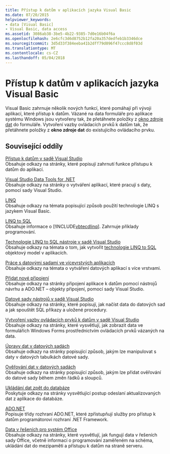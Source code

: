 ```yaml
---
title: Přístup k datům v aplikacích jazyka Visual Basic
ms.date: 07/20/2015
helpviewer_keywords:
- data [Visual Basic]
- Visual Basic, data access
ms.assetid: 3086ab38-3be5-4b22-9385-7d0e16b04f6a
ms.openlocfilehash: 2e6cfc3d6d8752b12fa20a357dedfeb1b3346dce
ms.sourcegitcommit: 3d5d33f384eeba41b2dff79d096f47ccc8d8f03d
ms.translationtype: MT
ms.contentlocale: cs-CZ
ms.lasthandoff: 05/04/2018
---
```

# <a name="accessing-data-in-visual-basic-applications"></a>Přístup k datům v aplikacích jazyka Visual Basic
Visual Basic zahrnuje několik nových funkcí, které pomáhají při vývoji aplikací, které přístup k datům. Vázané na data formuláře pro aplikace systému Windows jsou vytvořeny tak, že přetáhnete položky z [okno zdroje dat](/visualstudio/data-tools/add-new-data-sources) do formuláře. Vytvoření vazby ovládacích prvků k datům tak, že přetáhnete položky z **okno zdroje dat** do existujícího ovládacího prvku.  
  
## <a name="related-sections"></a>Související oddíly  
 [Přístup k datům v sadě Visual Studio](/visualstudio/data-tools/)  
 Obsahuje odkazy na stránky, které popisují zahrnutí funkce přístupu k datům do aplikací.

 [Visual Studio Data Tools for .NET](/visualstudio/data-tools/visual-studio-data-tools-for-dotnet)  
 Obsahuje odkazy na stránky o vytváření aplikací, které pracují s daty, pomocí sady Visual Studio.  
  
 [LINQ](../../visual-basic/programming-guide/language-features/linq/index.md)  
 Obsahuje odkazy na témata popisující způsob použití technologie LINQ s jazykem Visual Basic.  
  
 [LINQ to SQL](../../framework/data/adonet/sql/linq/index.md)  
 Obsahuje informace o [!INCLUDE[vbtecdlinq](~/includes/vbtecdlinq-md.md)]. Zahrnuje příklady programování.  
  
 [Technologie LINQ to SQL nástroje v sadě Visual Studio](/visualstudio/data-tools/linq-to-sql-tools-in-visual-studio2)  
 Obsahuje odkazy na témata o tom, jak vytvořit [technologie LINQ to SQL](../../framework/data/adonet/sql/linq/index.md) objektový model v aplikacích.  
  
 [Práce s datovými sadami ve vícevrstvých aplikacích](/visualstudio/data-tools/work-with-datasets-in-n-tier-applications)  
 Obsahuje odkazy na témata o vytváření datových aplikací s více vrstvami.  
     
 [Přidat nové připojení](/visualstudio/data-tools/add-new-connections)  
 Obsahuje odkazy na stránky připojení aplikace k datům pomocí nástrojů návrhu a ADO.NET – objekty připojení, pomocí sady Visual Studio.  

 [Datové sady nástrojů v sadě Visual Studio](/visualstudio/data-tools/dataset-tools-in-visual-studio)  
 Obsahuje odkazy na stránky, které popisují, jak načíst data do datových sad a jak spouštět SQL příkazy a uložené procedury.  
  
 [Vytvoření vazby ovládacích prvků k datům v sadě Visual Studio](/visualstudio/data-tools/bind-controls-to-data-in-visual-studio)  
 Obsahuje odkazy na stránky, které vysvětlují, jak zobrazit data ve formulářích Windows Forms prostřednictvím ovládacích prvků vázaných na data.  
  
 [Úpravy dat v datových sadách](/visualstudio/data-tools/edit-data-in-datasets)  
 Obsahuje odkazy na stránky popisující způsob, jakým lze manipulovat s daty v datových tabulkách datové sady.  
  
 [Ověřování dat v datových sadách](/visualstudio/data-tools/validate-data-in-datasets)  
 Obsahuje odkazy na stránky popisující způsob, jakým lze přidat ověřování do datové sady během změn řádků a sloupců.  
  
 [Ukládání dat zpět do databáze](/visualstudio/data-tools/save-data-back-to-the-database)  
 Poskytuje odkazy na stránky vysvětlující postup odeslaní aktualizovaných dat z aplikace do databáze.  
  
 [ADO.NET](../../framework/data/adonet/index.md)  
 Popisuje třídy rozhraní ADO.NET, které zpřístupňují služby pro přístup k datům programátorovi rozhraní .NET Framework.

 [Data v řešeních pro systém Office](https://msdn.microsoft.com/library/xx069ybh)  
 Obsahuje odkazy na stránky, které vysvětlují, jak fungují data v řešeních sady Office, včetně informací o programování zaměřeném na schéma, ukládání dat do mezipaměti a přístupu k datům na straně serveru.
